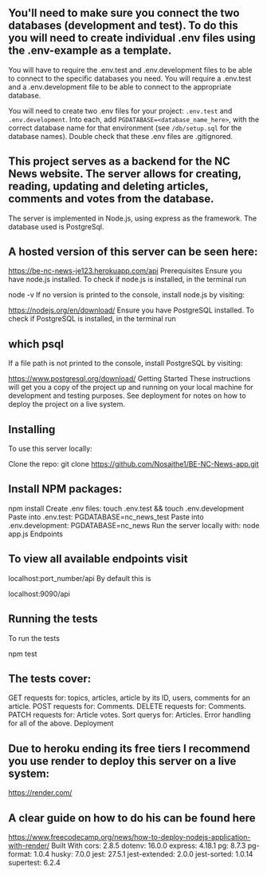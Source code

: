 ## You'll need to make sure you connect the two databases (development and test). To do this you will need to create individual .env files using the .env-example as a template. 

You will have to require the .env.test and .env.development files to be able to connect to the specific databases you need. 
You will require a .env.test and a .env.development file to be able to connect to the appropriate database.

You will need to create two .env files for your project: `.env.test` and `.env.development`. Into each, add `PGDATABASE=<database_name_here>`, with the correct database name for that environment (see `/db/setup.sql` for the database names). Double check that these .env files are .gitignored. 


## This project serves as a backend for the NC News website. The server allows for creating, reading, updating and deleting articles, comments and votes from the database.

The server is implemented in Node.js, using express as the framework. The database used is PostgreSql.

## A hosted version of this server can be seen here:

https://be-nc-news-je123.herokuapp.com/api
Prerequisites
Ensure you have node.js installed. To check if node.js is installed, in the terminal run

node -v
If no version is printed to the console, install node.js by visiting:

https://nodejs.org/en/download/
Ensure you have PostgreSQL installed. To check if PostgreSQL is installed, in the terminal run

## which psql
If a file path is not printed to the console, install PostgreSQL by visiting:

https://www.postgresql.org/download/
Getting Started
These instructions will get you a copy of the project up and running on your local machine for development and testing purposes. See deployment for notes on how to deploy the project on a live system.

## Installing
To use this server locally:

Clone the repo:
git clone https://github.com/Nosajthe1/BE-NC-News-app.git
## Install NPM packages:
npm install
Create .env files:
touch .env.test && touch .env.development
Paste into .env.test:
PGDATABASE=nc_news_test
Paste into .env.development:
PGDATABASE=nc_news
Run the server locally with:
node app.js
Endpoints
## To view all available endpoints visit

localhost:port_number/api
By default this is

localhost:9090/api
## Running the tests
To run the tests

npm test
## The tests cover:

GET requests for: topics, articles, article by its ID, users, comments for an article.
POST requests for: Comments.
DELETE requests for: Comments.
PATCH requests for: Article votes.
Sort querys for: Articles.
Error handling for all of the above.
Deployment
## Due to heroku ending its free tiers I recommend you use render to deploy this server on a live system:

https://render.com/
## A clear guide on how to do his can be found here

https://www.freecodecamp.org/news/how-to-deploy-nodejs-application-with-render/
Built With
cors: 2.8.5
dotenv: 16.0.0
express: 4.18.1
pg: 8.7.3
pg-format: 1.0.4
husky: 7.0.0
jest: 27.5.1
jest-extended: 2.0.0
jest-sorted: 1.0.14
supertest: 6.2.4
